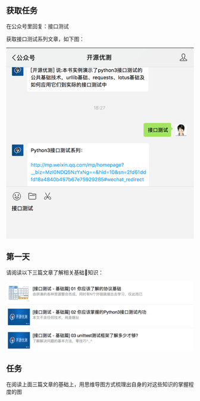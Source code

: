## 获取任务

在公众号里回复：接口测试

获取接口测试系列文章，如下图：

![任务](images/three-1.png)

## 第一天

请阅读以下三篇文章了解相关基础知识：

![任务](images/three-2.png)

## 任务

在阅读上面三篇文章的基础上，用思维导图方式梳理出自身的对这些知识的掌握程度的图
